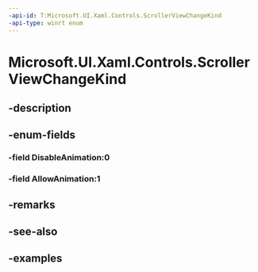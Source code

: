 ```yaml
---
-api-id: T:Microsoft.UI.Xaml.Controls.ScrollerViewChangeKind
-api-type: winrt enum
---
```


<!-- Enumeration syntax.
public enum ScrollerViewChangeKind : int 
-->

# Microsoft.UI.Xaml.Controls.ScrollerViewChangeKind

## -description

## -enum-fields
### -field DisableAnimation:0

### -field AllowAnimation:1

## -remarks

## -see-also

## -examples


